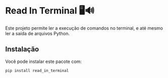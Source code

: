 # Read In Terminal 🖥️🔊

Este projeto permite ler a execução de comandos no terminal, e até mesmo ler a saída de arquivos Python.

## Instalação

Você pode instalar este pacote com:

```bash
pip install read_in_terminal
